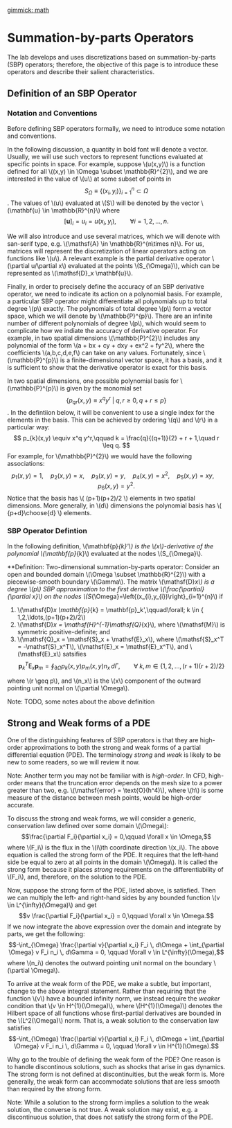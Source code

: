 [gimmick: math]()
# Summation-by-parts Operators

The lab develops and uses discretizations based on summation-by-parts (SBP) operators; therefore, the objective of this page is to introduce these operators and describe their salient characteristics.

## Definition of an SBP Operator

### Notation and Conventions

Before defining SBP operators formally, we need to introduce some notation and conventions.

In the following discussion, a quantity in bold font will denote a vector.  Usually, we will use such vectors to represent functions evaluated at specific points in space.  For example, suppose \\(u(x,y)\\) is a function defined for all \\((x,y) \in \Omega \subset \mathbb{R}^{2}\\), and we are interested in the value of \\(u\\) at some subset of points in
$$S_{\Omega} \equiv \{(x_{i},y_{i})\}_{i=1}^{n} \subset \Omega$$.
The values of \\(u\\) evaluated at \\(S\\) will be denoted by the vector \\(\mathbf{u} \in \mathbb{R}^{n}\\) where
$$[\mathbf{u}]_{i} = u_i = u(x_i,y_i), \qquad \forall i=1,2,\ldots,n.$$

We will also introduce and use several matrices, which we will denote with san-serif type, e.g. \\(\mathsf{A} \in \mathbb{R}^{n\times n}\\).  For us, matrices will represent the discretization of linear operators acting on functions like \\(u\\).  A relevant example is the partial derivative operator \\(\partial u/\partial x\\) evaluated at the points \\(S_{\Omega}\\), which can be represented as \\(\mathsf{D}_x \mathbf{u}\\).

Finally, in order to precisely define the accuracy of an SBP derivative operator, we need to indicate its action on a polynomial basis.  For example, a particular SBP operator might differentiate all polynomials up to total degree \\(p\\) exactly.  The polynomials of total degree \\(p\\) form a vector space, which we will denote by \\(\mathbb{P}^{p}\\).  There are an infinite number of different polynomials of degree \\(p\\), which would seem to complicate how we indiate the accuracy of derivative operator.  For example, in two spatial dimensions \\(\mathbb{P}^{2}\\) includes any polynomial of the form \\(a + bx + cy + dxy + ex^2 + fy^2\\), where the coefficients \\(a,b,c,d,e,f\\) can take on any values.  Fortunately, since \\(\mathbb{P}^{p}\\) is a finite-dimensional vector space, it has a basis, and it is sufficient to show that the derivative operator is exact for this basis.  

In two spatial dimensions, one possible polynomial basis for \\(\mathbb{P}^{p}\\) is given by the monomial set
$$ \{p_{qr}(x,y) \equiv x^q y^r \;|\; q,r \geq 0, q+r \leq p\} $$.
In the defintiion below, it will be convenient to use a single index for the elements in the basis.  This can be achieved by ordering \\(q\\) and \\(r\\) in a particular way:
$$ p_{k}(x,y) \equiv x^q y^r,\qquad k = \frac{q}{(q+1)}{2} + r + 1,\quad r \leq q. $$
For example, for \\(\mathbb{P}^{2}\\) we would have the following associations:
$$p_1(x,y) = 1,\quad p_2(x,y) = x, \quad p_3(x,y) = y,\quad p_4(x,y) = x^2,\quad p_5(x,y) = xy, \quad p_6(x,y) = y^2.$$
Notice that the basis has \\( (p+1)(p+2)/2 \\) elements in two spatial dimensions.  More generally, in \\(d\\) dimensions the polynomial basis has \\( {p+d}\choose{d} \\) elements.

### SBP Operator Defintion

In the following definition, \\(\mathbf{p}_{k}'\\) is the \\(x\\)-derivative of the polynomial \\(\mathbf{p}_{k}\\) evaluated at the nodes \\(S_{\Omega}\\).

**Definition: Two-dimensional summation-by-parts operator: Consider an open and
  bounded domain \\(\Omega \subset \mathbb{R}^{2}\\) with a piecewise-smooth boundary \\(\Gamma\\).  The matrix \\(\mathsf{D}_x\\) is a degree \\(p\\) SBP approximation to the first derivative \\(\frac{\partial}{\partial x}\\) on the nodes \\(S_{\Omega}=\left\{(x_{i},y_{i})\right\}_{i=1}^{n}\\) if

1. \\(\mathsf{D}_x \mathbf{p}_{k} = \mathbf{p}_k',\qquad\forall\; k \in \{ 1,2,\ldots,(p+1)(p+2)/2\\)
2. \\(\mathsf{D}_x = \mathsf{H}^{-1}\mathsf{Q}_{x}\\), where \\(\mathsf{M}\\) is symmetric positive-definite; and
3. \\(\mathsf{Q}_x = \mathsf{S}_x + \mathsf{E}_x\\), where \\(\mathsf{S}_x^T = -\mathsf{S}_x^T\\), \\(\mathsf{E}_x = \mathsf{E}_x^T\\), and \\(\mathsf{E}_x\\) satsifies 
$$\mathbf{p}_k^T \mathsf{E}_x \mathbf{p}_{m} = \oint_{\partial \Omega} p_k(x,y) p_m(x,y) n_x \,d\Gamma,\qquad \forall\; k,m \in \{1,2,\ldots,(r+1)(r+2)/2\}$$

where \\(r \geq p\\), and \\(n_x\\) is the \\(x\\) component of the outward pointing unit normal on \\(\partial \Omega\\).

Note: TODO, some notes about the above definition

## Strong and Weak forms of a PDE

One of the distinguishing features of SBP operators is that they are high-order approximations to both the strong and weak forms of a partial differential equation (PDE).  The terminology _strong_ and _weak_ is likely to be new to some readers, so we will review it now.

Note: Another term you may not be familiar with is _high-order_.  In CFD, high-order means that the truncation error depends on the mesh size to a power greater than two, e.g. \\(\mathsf{error} = \text{O}(h^4)\\), where \\(h\\) is some measure of the distance between mesh points, would be high-order accurate.

To discuss the strong and weak forms, we will consider a generic, conservation law defined over some domain \\(\Omega\\):
$$\frac{\partial F_i}{\partial x_i} = 0,\qquad \forall x \in \Omega,$$
where \\(F_i\\) is the flux in the \\(i\\)th coordinate direction \\(x_i\\).  The above equation is called the strong form of the PDE.  It requires that the left-hand side be equal to zero at all points in the domain \\(\Omega\\).  It is called the strong form because it places _strong_ requirements on the differentiability of \\(F_i\\), and, therefore, on the solution to the PDE.

Now, suppose the strong form of the PDE, listed above, is satisfied.  Then we can multiply the left- and right-hand sides by any bounded function \\(v \in L^{\infty}(\Omega)\\) and get
$$v \frac{\partial F_i}{\partial x_i} = 0,\qquad \forall x \in \Omega.$$
If we now integrate the above expression over the domain and integrate by parts, we get the following:
$$-\int_{\Omega} \frac{\partial v}{\partial x_i} F_i \, d\Omega + \int_{\partial \Omega} v F_i n_i \, d\Gamma = 0, \qquad \forall v \in  L^{\infty}(\Omega),$$
where \\(n_i\\) denotes the outward pointing unit normal on the boundary \\(\partial \Omega\\).  

To arrive at the weak form of the PDE, we make a subtle, but important, change to the above integral statement.  Rather than requiring that the function \\(v\\) have a bounded infinity norm, we instead require the _weaker_ condition that \\(v \in H^{1}(\Omega)\\), where \\(H^{1}(\Omega)\\) denotes the Hilbert space of all functions whose first-partial derivatives are bounded in the \\(L^2(\Omega)\\) norm.  That is, a weak solution to the conservation law satisfies
$$-\int_{\Omega} \frac{\partial v}{\partial x_i} F_i \, d\Omega + \int_{\partial \Omega} v F_i n_i \, d\Gamma = 0, \qquad \forall v \in  H^{1}(\Omega).$$

Why go to the trouble of defining the weak form of the PDE?  One reason is to handle discontinous solutions, such as shocks that arise in gas dynamics.  The strong form is not defined at discontinuities, but the weak form is.  More generally, the weak form can accommodate solutions that are less smooth than required by the strong form.

Note: While a solution to the strong form implies a solution to the weak solution, the converse is not true.  A weak solution may exist, e.g. a discontinuous solution, that does not satisfy the strong form of the PDE.

